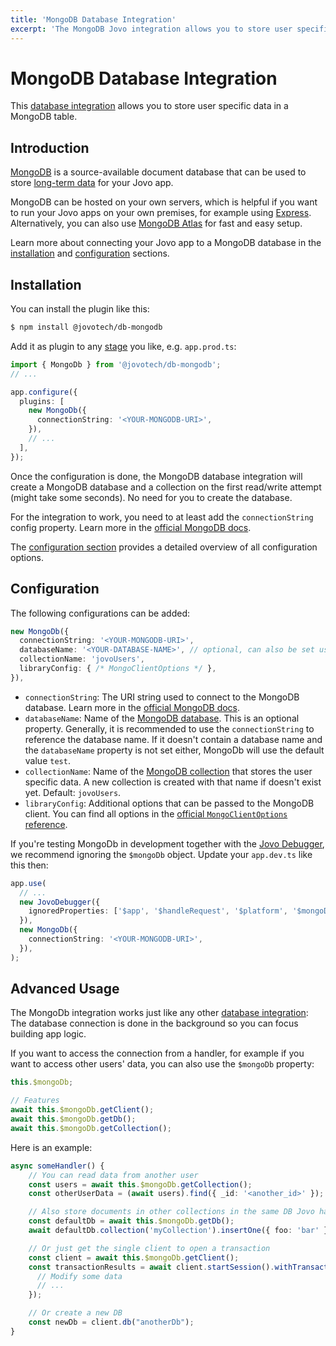 ```yaml
---
title: 'MongoDB Database Integration'
excerpt: 'The MongoDB Jovo integration allows you to store user specific data and more in a MongoDB database.'
---
```


# MongoDB Database Integration

This [database integration](https://www.jovo.tech/docs/databases) allows you to store user specific data in a MongoDB table.

## Introduction

[MongoDB](https://www.mongodb.com/) is a source-available document database that can be used to store [long-term data](https://www.jovo.tech/docs/data#long-term-data-storage) for your Jovo app.

MongoDB can be hosted on your own servers, which is helpful if you want to run your Jovo apps on your own premises, for example using [Express](https://www.jovo.tech/marketplace/server-express). Alternatively, you can also use [MongoDB Atlas](https://www.mongodb.com/atlas/database) for fast and easy setup.

Learn more about connecting your Jovo app to a MongoDB database in the [installation](#installation) and [configuration](#configuration) sections.

## Installation

You can install the plugin like this:

```sh
$ npm install @jovotech/db-mongodb
```

Add it as plugin to any [stage](https://www.jovo.tech/docs/staging) you like, e.g. `app.prod.ts`:

```typescript
import { MongoDb } from '@jovotech/db-mongodb';
// ...

app.configure({
  plugins: [
    new MongoDb({
      connectionString: '<YOUR-MONGODB-URI>',
    }),
    // ...
  ],
});
```

Once the configuration is done, the MongoDB database integration will create a MongoDB database and a collection on the first read/write attempt (might take some seconds). No need for you to create the database.

For the integration to work, you need to at least add the `connectionString` config property. Learn more in the [official MongoDB docs](https://docs.mongodb.com/manual/reference/connection-string/).

The [configuration section](#configuration) provides a detailed overview of all configuration options.

## Configuration

The following configurations can be added:

```typescript
new MongoDb({
  connectionString: '<YOUR-MONGODB-URI>',
  databaseName: '<YOUR-DATABASE-NAME>', // optional, can also be set using connectionString
  collectionName: 'jovoUsers',
  libraryConfig: { /* MongoClientOptions */ },
}),
```

- `connectionString`: The URI string used to connect to the MongoDB database. Learn more in the [official MongoDB docs](https://docs.mongodb.com/manual/reference/connection-string/).
- `databaseName`: Name of the [MongoDB database](https://docs.mongodb.com/manual/core/databases-and-collections/#databases). This is an optional property. Generally, it is recommended to use the `connectionString` to reference the database name. If it doesn't contain a database name and the `databaseName` property is not set either, MongoDb will use the default value `test`.
- `collectionName`: Name of the [MongoDB collection](https://docs.mongodb.com/manual/core/databases-and-collections/#collections) that stores the user specific data. A new collection is created with that name if doesn't exist yet. Default: `jovoUsers`.
- `libraryConfig`: Additional options that can be passed to the MongoDB client. You can find all options in the [official `MongoClientOptions` reference](https://mongodb.github.io/node-mongodb-native/4.4/interfaces/MongoClientOptions.html).

If you're testing MongoDb in development together with the [Jovo Debugger](https://www.jovo.tech/docs/debugger), we recommend ignoring the `$mongoDb` object. Update your `app.dev.ts` like this then:

```typescript
app.use(
  // ...
  new JovoDebugger({
    ignoredProperties: ['$app', '$handleRequest', '$platform', '$mongoDb'],
  }),
  new MongoDb({
    connectionString: '<YOUR-MONGODB-URI>',
  }),
);
```

## Advanced Usage

The MongoDb integration works just like any other [database integration](https://www.jovo.tech/docs/databases): The database connection is done in the background so you can focus building app logic.

If you want to access the connection from a handler, for example if you want to access other users' data, you can also use the `$mongoDb` property:

```typescript
this.$mongoDb;

// Features
await this.$mongoDb.getClient();
await this.$mongoDb.getDb();
await this.$mongoDb.getCollection();
```

Here is an example:

```typescript
async someHandler() {
    // You can read data from another user
    const users = await this.$mongoDb.getCollection();
    const otherUserData = (await users).find({ _id: '<another_id>' });

    // Also store documents in other collections in the same DB Jovo handles users
    const defaultDb = await this.$mongoDb.getDb();
    await defaultDb.collection('myCollection').insertOne({ foo: 'bar' });

    // Or just get the single client to open a transaction
    const client = await this.$mongoDb.getClient();
    const transactionResults = await client.startSession().withTransaction(async () => {
      // Modify some data
      // ...
    });

    // Or create a new DB
    const newDb = client.db("anotherDb");
}
```
